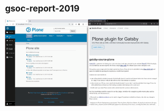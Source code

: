 # gsoc-report-2019
![GatsbjJs Preview](https://github.com/iFlameing/gsoc-report-2019/blob/master/GatsbyPreview.gif)
